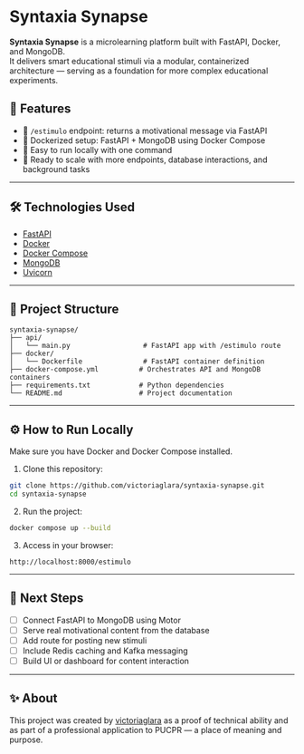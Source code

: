 # Syntaxia Synapse

**Syntaxia Synapse** is a microlearning platform built with FastAPI, Docker, and MongoDB.  
It delivers smart educational stimuli via a modular, containerized architecture — serving as a foundation for more complex educational experiments.

## 🚀 Features

- 🌱 `/estimulo` endpoint: returns a motivational message via FastAPI
- 🐳 Dockerized setup: FastAPI + MongoDB using Docker Compose
- 🔌 Easy to run locally with one command
- 🧱 Ready to scale with more endpoints, database interactions, and background tasks

---

## 🛠 Technologies Used

- [FastAPI](https://fastapi.tiangolo.com/)
- [Docker](https://www.docker.com/)
- [Docker Compose](https://docs.docker.com/compose/)
- [MongoDB](https://www.mongodb.com/)
- [Uvicorn](https://www.uvicorn.org/)

---

## 📁 Project Structure

```
syntaxia-synapse/
├── api/
│   └── main.py                  # FastAPI app with /estimulo route
├── docker/
│   └── Dockerfile               # FastAPI container definition
├── docker-compose.yml          # Orchestrates API and MongoDB containers
├── requirements.txt            # Python dependencies
└── README.md                   # Project documentation
```

---

## ⚙️ How to Run Locally

Make sure you have Docker and Docker Compose installed.

1. Clone this repository:
```bash
git clone https://github.com/victoriaglara/syntaxia-synapse.git
cd syntaxia-synapse
```

2. Run the project:
```bash
docker compose up --build
```

3. Access in your browser:
```
http://localhost:8000/estimulo
```

---

## 🔮 Next Steps

- [ ] Connect FastAPI to MongoDB using Motor
- [ ] Serve real motivational content from the database
- [ ] Add route for posting new stimuli
- [ ] Include Redis caching and Kafka messaging
- [ ] Build UI or dashboard for content interaction

---

## ✨ About

This project was created by [victoriaglara](https://github.com/victoriaglara) as a proof of technical ability and as part of a professional application to PUCPR — a place of meaning and purpose.


